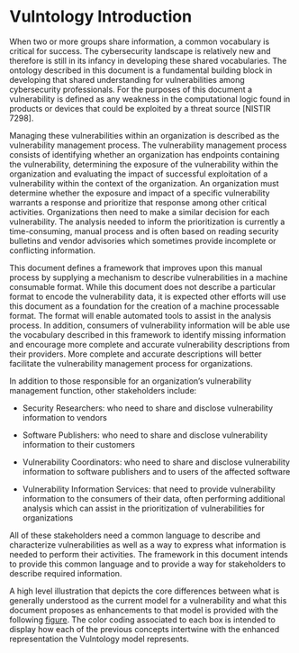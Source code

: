 # Vulntology Introduction

When two or more groups share information, a common vocabulary is critical for success. The cybersecurity landscape is relatively new and therefore is still in its infancy in developing these shared vocabularies. The ontology described in this document is a fundamental building block in developing that shared understanding for vulnerabilities among cybersecurity professionals. For the purposes of this document a vulnerability is defined as any weakness in the computational logic found in products or devices that could be exploited by a threat source [NISTIR 7298].

Managing these vulnerabilities within an organization is described as the vulnerability management process. The vulnerability management process consists of identifying whether an organization has endpoints containing the vulnerability, determining the exposure of the vulnerability within the organization and evaluating the impact of successful exploitation of a vulnerability within the context of the organization. An organization must determine whether the exposure and impact of a specific vulnerability warrants a response and prioritize that response among other critical activities. Organizations then need to make a similar decision for each vulnerability. The analysis needed to inform the prioritization is currently a time-consuming, manual process and is often based on reading security bulletins and vendor advisories which sometimes provide incomplete or conflicting information.

This document defines a framework that improves upon this manual process by supplying a mechanism to describe vulnerabilities in a machine consumable format. While this document does not describe a particular format to encode the vulnerability data, it is expected other efforts will use this document as a foundation for the creation of a machine processable format. The format will enable automated tools to assist in the analysis process. In addition, consumers of vulnerability information will be able use the vocabulary described in this framework to identify missing information and encourage more complete and accurate vulnerability descriptions from their providers. More complete and accurate descriptions will better facilitate the vulnerability management process for organizations.

In addition to those responsible for an organization’s vulnerability management function, other stakeholders include:

* Security Researchers: who need to share and disclose vulnerability information to vendors

* Software Publishers: who need to share and disclose vulnerability information to their customers

* Vulnerability Coordinators: who need to share and disclose vulnerability information to software publishers and to users of the affected software

* Vulnerability Information Services: that need to provide vulnerability information to the consumers of their data, often performing additional analysis which can assist in the prioritization of vulnerabilities for organizations

All of these stakeholders need a common language to describe and characterize vulnerabilities as well as a way to express what information is needed to perform their activities. The framework in this document intends to provide this common language and to provide a way for stakeholders to describe required information.

A high level illustration that depicts the core differences between what is generally understood as the current model for a vulnerability and what this document proposes as enhancements to that model is provided with the following [figure](../figures/high-level-model.pdf). The color coding associated to each box is intended to display how each of the previous concepts intertwine with the enhanced representation the Vulntology model represents.